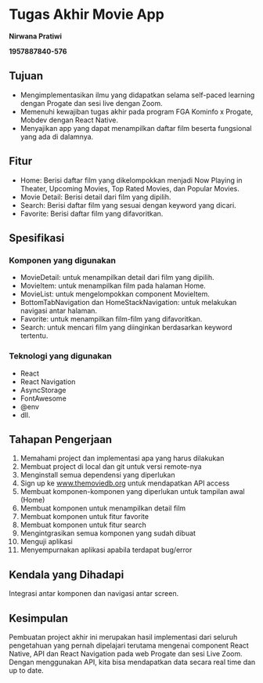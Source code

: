 # Tugas Akhir Movie App
**Nirwana Pratiwi**

**1957887840-576**

## Tujuan
- Mengimplementasikan ilmu yang didapatkan selama self-paced learning dengan Progate dan sesi live dengan Zoom.
- Memenuhi kewajiban tugas akhir pada program FGA Kominfo x Progate, Mobdev dengan React Native.
- Menyajikan app yang dapat menampilkan daftar film beserta fungsional yang ada di dalamnya.

## Fitur
- Home: Berisi daftar film yang dikelompokkan menjadi Now Playing in Theater, Upcoming Movies, Top Rated Movies, dan Popular Movies.
- Movie Detail: Berisi detail dari film yang dipilih.
- Search: Berisi daftar film yang sesuai dengan keyword yang dicari.
- Favorite: Berisi daftar film yang difavoritkan.

## Spesifikasi

### Komponen yang digunakan
- MovieDetail: untuk menampilkan detail dari film yang dipilih.
- MovieItem: untuk menampilkan film pada halaman Home.
- MovieList: untuk mengelompokkan component MovieItem.
- BottomTabNavigation dan HomeStackNavigation: untuk melakukan navigasi antar halaman.
- Favorite: untuk menampilkan film-film yang difavoritkan.
- Search: untuk mencari film yang diinginkan berdasarkan keyword tertentu.

### Teknologi yang digunakan
- React
- React Navigation
- AsyncStorage
- FontAwesome
- @env
- dll.

## Tahapan Pengerjaan
1. Memahami project dan implementasi apa yang harus dilakukan
2. Membuat project di local dan git untuk versi remote-nya
3. Menginstall semua dependensi yang diperlukan
4. Sign up ke www.themoviedb.org untuk mendapatkan API access
5. Membuat komponen-komponen yang diperlukan untuk tampilan awal (Home)
6. Membuat komponen untuk menampilkan detail film
7. Membuat komponen untuk fitur favorite
8. Membuat komponen untuk fitur search
9. Mengintgrasikan semua komponen yang sudah dibuat
10. Menguji aplikasi
11. Menyempurnakan aplikasi apabila terdapat bug/error

## Kendala yang Dihadapi
Integrasi antar komponen dan navigasi antar screen.

## Kesimpulan
Pembuatan project akhir ini merupakan hasil implementasi dari seluruh pengetahuan yang pernah dipelajari terutama mengenai component React Native, API dan React Navigation pada web Progate dan sesi Live Zoom. Dengan menggunakan API, kita bisa mendapatkan data secara real time dan up to date. 

